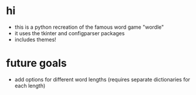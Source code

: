 # hi
- this is a python recreation of the famous word game "wordle"
- it uses the tkinter and configparser packages
- includes themes!

# future goals
- add options for different word lengths (requires separate dictionaries for each length)
